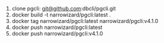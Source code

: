 1. clone pgcli: git@github.com:dbcli/pgcli.git
2. docker build -t narrowizard/pgcli:latest .
3. docker tag narrowizard/pgcli:latest narrowizard/pgcli:v4.1.0
4. docker push narrowizard/pgcli:latest
5. docker push narrowizard/pgcli:v4.1.0